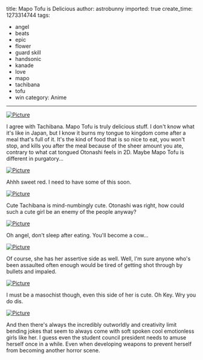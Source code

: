 title: Mapo Tofu is Delicious
author: astrobunny
imported: true
create_time: 1273314744
tags:
- angel
- beats
- epic
- flower
- guard skill
- handsonic
- kanade
- love
- mapo
- tachibana
- tofu
- win
category: Anime
---
 [![](wp-uploads/2010/05/wpid-Mazui_Angel_Beats_-_06_C50E2DAD_1-500x281.jpg "Picture")](/images/wp-uploads/2010/05/wpid-Mazui_Angel_Beats_-_06_C50E2DAD_1.jpg)  
  
I agree with Tachibana. Mapo Tofu is truly delicious stuff. I don't know what it's like in Japan, but I know it burns my tongue to kingdom come after a meal that's full of it. It's the kind of food that is so nice to eat, you won't stop, and kills you after the meal because of the sheer amount you ate, contrary to what cat tongued Otonashi feels in 2D. Maybe Mapo Tofu is different in purgatory...  
<!--more-->  
 [![](wp-uploads/2010/05/wpid-Mazui_Angel_Beats_-_06_C50E2DAD_0-500x281.jpg "Picture")](/images/wp-uploads/2010/05/wpid-Mazui_Angel_Beats_-_06_C50E2DAD_0.jpg)  
  
Ahhh sweet red. I need to have some of this soon.  
  
 [![](wp-uploads/2010/05/wpid-Mazui_Angel_Beats_-_06_C50E2DAD_2-500x281.jpg "Picture")](/images/wp-uploads/2010/05/wpid-Mazui_Angel_Beats_-_06_C50E2DAD_2.jpg)  
  
Cute Tachibana is mind-numbingly cute. Otonashi was right, how could such a cute girl be an enemy of the people anyway?  
  
 [![](wp-uploads/2010/05/wpid-Mazui_Angel_Beats_-_06_C50E2DAD_3-500x281.jpg "Picture")](/images/wp-uploads/2010/05/wpid-Mazui_Angel_Beats_-_06_C50E2DAD_3.jpg)  
  
Oh angel, don't sleep after eating. You'll become a cow...  
  
 [![](wp-uploads/2010/05/wpid-Mazui_Angel_Beats_-_06_C50E2DAD_4-500x281.jpg "Picture")](/images/wp-uploads/2010/05/wpid-Mazui_Angel_Beats_-_06_C50E2DAD_4.jpg)  
  
Of course, she has her assertive side as well. Well, I'm sure anyone who's been assaulted often enough would be tired of getting shot through by bullets and impaled.  
  
 [![](wp-uploads/2010/05/wpid-Mazui_Angel_Beats_-_06_C50E2DAD_5-500x281.jpg "Picture")](/images/wp-uploads/2010/05/wpid-Mazui_Angel_Beats_-_06_C50E2DAD_5.jpg)  
  
I must be a masochist though, even this side of her is cute. Oh Key. Wry you do dis.  
  
 [![](wp-uploads/2010/05/wpid-Mazui_Angel_Beats_-_06_C50E2DAD_6-500x281.jpg "Picture")](/images/wp-uploads/2010/05/wpid-Mazui_Angel_Beats_-_06_C50E2DAD_6.jpg)  
  
And then there's always the incredibly outworldly and creativity limit bending jokes that seem to always come with soft spoken cool emotionless girls like her. I guess even the student council president needs to amuse herself once in a while. Even when developing weapons to prevent herself from becoming another horror scene.